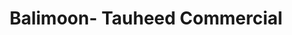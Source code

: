 ---
title: "Balimoon- Tauheed Commercial"
url: /karachi/balimoon-tauheed-commercial/
shop: Kleidung
---